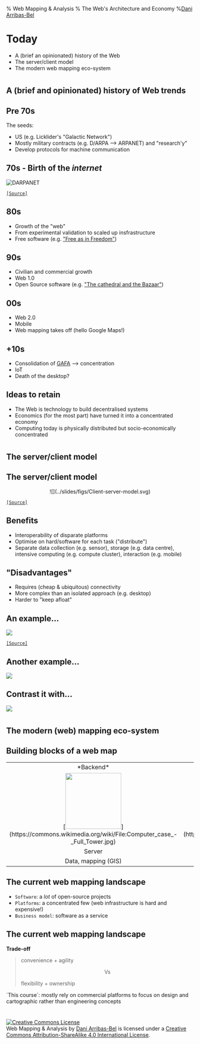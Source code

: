% Web Mapping & Analysis
% The Web's Architecture and Economy
%[Dani Arribas-Bel](http://darribas.org)

# Today

- A (brief an opinionated) history of the Web
- The server/client model
- The modern web mapping eco-system

#
## A (brief and opinionated) history of Web trends

## Pre 70s

The seeds:

- US (e.g. Licklider's "Galactic Network")
- Mostly military contracts (e.g. D/ARPA --> ARPANET) and "research'y"
- Develop protocols for <span class='hlg'>machine communication</span>

## 70s - Birth of the _internet_

![DARPANET](../slides/figs/Arpanet_1972_Map.png)

[`[Source]`](https://commons.wikimedia.org/wiki/File:Arpanet_1972_Map.png)

## 80s

- Growth of the "web"
- From experimental validation to scaled up insfrastructure
- Free software (e.g. ["Free as in Freedom"](https://en.wikipedia.org/wiki/Free_as_in_Freedom))

## 90s

- Civilian and commercial growth
- Web 1.0
- Open Source software (e.g. ["The cathedral and the Bazaar"](https://en.wikipedia.org/wiki/The_Cathedral_and_the_Bazaar))

## 00s

- Web 2.0
- Mobile
- Web mapping takes off (hello Google Maps!)

## +10s

- Consolidation of [GAFA](https://en.wikipedia.org/wiki/Big_Four_tech_companies) --> concentration
- IoT
- Death of the desktop?


## Ideas to retain

- The Web is technology to build <span class='hlg'>decentralised</span> systems
- Economics (for the most part) have turned it into a <span class='hlg'>concentrated</span> economy
- Computing today is <span class='hlg'>physically distributed</span> but <span class='hlg'>socio-economically concentrated</span>

#
## The server/client model

## The server/client model

<CENTER>
![](../slides/figs/Client-server-model.svg)
</CENTER>

[`[Source]`](https://upload.wikimedia.org/wikipedia/commons/c/c9/Client-server-model.svg)

## Benefits

- <span class='hlg'>Interoperability</span> of disparate platforms
- Optimise on hard/software for each task ("<span class='hlg'>distribute</span>")
- Separate data collection (e.g. sensor), storage (e.g. data centre), intensive computing (e.g. compute cluster), interaction (e.g. mobile)

## "Disadvantages"

- Requires (cheap & ubiquitous) <span class='hlg'>connectivity</span>
- More <span class='hlg'>complex</span> than an isolated approach (e.g. desktop)
- Harder to "keep afloat"

## An example...

![](../slides/figs/self_driving_car.jpg)

[`[Source]`](https://upload.wikimedia.org/wikipedia/commons/c/cf/Waymo_self-driving_car_front_view.gk.jpg)

## Another example...

![](../slides/figs/osm.png)

## Contrast it with...

![](../slides/figs/qgis.png)

#
## The modern (web) mapping eco-system
## Building blocks of a web map

<table>
<col width="50%">
<col width="50%">
<tr>
    <td><CENTER>*Backend*</CENTER></td>
    <td><CENTER>*Frontend*</CENTER></td>
</tr>
<tr>
    <td><CENTER>[<img src="../slides/figs/server.jpg" height="150px">](https://commons.wikimedia.org/wiki/File:Computer_case_-_Full_Tower.jpg)</CENTER></td>
    <td><CENTER>[<img src="../slides/figs/browser.svg" height="150px;">](https://commons.wikimedia.org/wiki/File:Oxygen480-apps-internet-web-browser.svg)</CENTER></td>
</tr>
<tr>
    <td><CENTER>Server</CENTER></td>
    <td><CENTER>Client</CENTER></td>
</tr>
<tr>
    <td><CENTER>Data, mapping (GIS)</CENTER></td>
    <td><CENTER>Style (CSS), web (HTML)</CENTER></td>
</tr>
</table>

## The current web mapping landscape

- `Software`: a _lot_ of open-source projects
- `Platforms`: a concentrated few (web infrastructure is hard and expensive!)
- `Business model`: software as a service

## The current web mapping landscape

**Trade-off** 

> convenience + agility
>
> <CENTER>Vs</CENTER>
>
> flexibility + ownership

<span class='fragment'>
`This course`: mostly rely on commercial platforms to focus on design and cartographic rather than engineering concepts
</span>

#
<a rel="license" href="http://creativecommons.org/licenses/by-sa/4.0/"><img alt="Creative Commons License" style="border-width:0" src="https://i.creativecommons.org/l/by-sa/4.0/88x31.png" /></a><br /><span xmlns:dct="http://purl.org/dc/terms/" property="dct:title">Web Mapping & Analysis</span> by <a xmlns:cc="http://creativecommons.org/ns#" href="http://darribas.org" property="cc:attributionName" rel="cc:attributionURL">Dani Arribas-Bel</a> is licensed under a <a rel="license" href="http://creativecommons.org/licenses/by-sa/4.0/">Creative Commons Attribution-ShareAlike 4.0 International License</a>.
